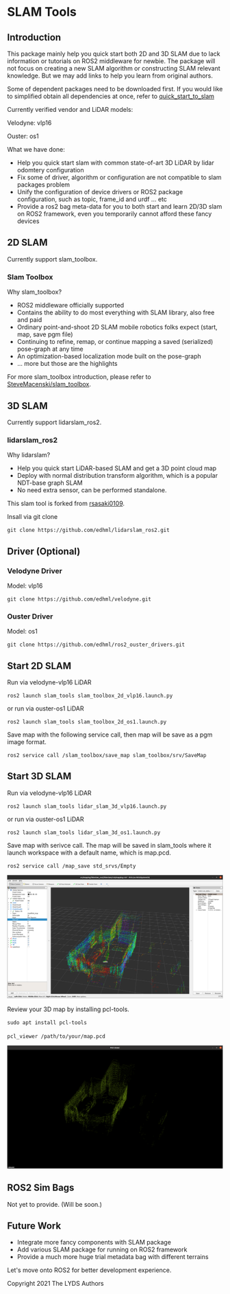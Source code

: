# SLAM Tools

## Introduction

This package mainly help you quick start both 2D and 3D SLAM due to lack information or tutorials on ROS2 middleware for newbie. The package will not focus on creating a new SLAM algorithm or constructing SLAM relevant knowledge. But we may add links to help you learn from original authors. 

Some of dependent packages need to be downloaded first. If you would like to simplified obtain all dependencies at once, refer to [quick_start_to_slam](https://github.com/edhml/quick_start_to_slam.git)

Currently verified vendor and LiDAR models: 

Velodyne: vlp16

Ouster: os1

What we have done:
- Help you quick start slam with common state-of-art 3D LiDAR by lidar odomtery configuration
- Fix some of driver, algorithm or configuration are not compatible to slam packages problem
- Unify the configuration of device drivers or ROS2 package configuration, such as topic, frame_id and urdf ... etc
- Provide a ros2 bag meta-data for you to both start and learn 2D/3D slam on ROS2 framework, even you temporarily cannot afford these fancy devices

## 2D SLAM

Currently support slam_toolbox.

### Slam Toolbox

Why slam_toolbox?
- ROS2 middleware officially supported
- Contains the ability to do most everything with SLAM library, also free and paid
- Ordinary point-and-shoot 2D SLAM mobile robotics folks expect (start, map, save pgm file)
- Continuing to refine, remap, or continue mapping a saved (serialized) pose-graph at any time
- An optimization-based localization mode built on the pose-graph
- ... more but those are the highlights

For more slam_toolbox introduction, please refer to [SteveMacenski/slam_toolbox](https://github.com/SteveMacenski/slam_toolbox).

## 3D SLAM

Currently support lidarslam_ros2.

### lidarslam_ros2

Why lidarslam?
- Help you quick start LiDAR-based SLAM and get a 3D point cloud map
- Deploy with normal distribution transform algorithm, which is a popular NDT-base graph SLAM
- No need extra sensor, can be performed standalone.

This slam tool is forked from [rsasaki0109](https://github.com/rsasaki0109/lidarslam_ros2).

Insall via git clone

```
git clone https://github.com/edhml/lidarslam_ros2.git
```

## Driver (Optional)

### Velodyne Driver

Model: vlp16

```
git clone https://github.com/edhml/velodyne.git
```

### Ouster Driver

Model: os1

```
git clone https://github.com/edhml/ros2_ouster_drivers.git
```

## Start 2D SLAM

Run via velodyne-vlp16 LiDAR

```
ros2 launch slam_tools slam_toolbox_2d_vlp16.launch.py
```

or run via ouster-os1 LiDAR

```
ros2 launch slam_tools slam_toolbox_2d_os1.launch.py
```

Save map with the following service call, then map will be save as a pgm image format.

```
ros2 service call /slam_toolbox/save_map slam_toolbox/srv/SaveMap

```

## Start 3D SLAM

Run via velodyne-vlp16 LiDAR

```
ros2 launch slam_tools lidar_slam_3d_vlp16.launch.py
```

or run via ouster-os1 LiDAR

```
ros2 launch slam_tools lidar_slam_3d_os1.launch.py
```

Save map with serivce call. The map will be saved in slam_tools where it launch workspace with a default name, which is map.pcd.

```
ros2 service call /map_save std_srvs/Empty
```

![lidar_slam_3d_image](/images/lidar_slam_3d_save_side_view.png?raw=true "Lidar SLAM 3D Image")

Review your 3D map by installing pcl-tools.

```
sudo apt install pcl-tools

pcl_viewer /path/to/your/map.pcd
```

![lidar_slam_3d_image](/images/pose_graph.png?raw=true "Lidar SLAM 3D Image")

## ROS2 Sim Bags

Not yet to provide. (Will be soon.)

## Future Work

- Integrate more fancy components with SLAM package
- Add various SLAM package for running on ROS2 framework
- Provide a much more huge trial metadata bag with different terrains

Let's move onto ROS2 for better development experience.

Copyright 2021 The LYDS Authors
